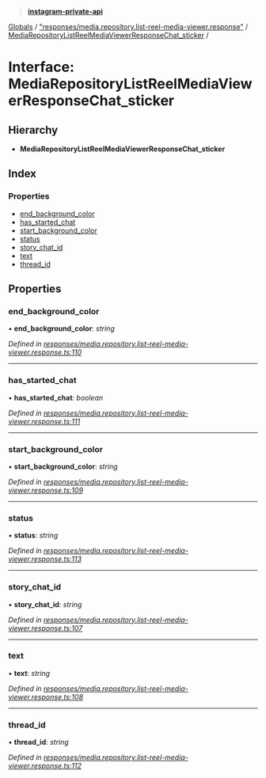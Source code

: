> **[instagram-private-api](../README.md)**

[Globals](../README.md) / ["responses/media.repository.list-reel-media-viewer.response"](../modules/_responses_media_repository_list_reel_media_viewer_response_.md) / [MediaRepositoryListReelMediaViewerResponseChat_sticker](_responses_media_repository_list_reel_media_viewer_response_.mediarepositorylistreelmediaviewerresponsechat_sticker.md) /

# Interface: MediaRepositoryListReelMediaViewerResponseChat_sticker

## Hierarchy

- **MediaRepositoryListReelMediaViewerResponseChat_sticker**

## Index

### Properties

- [end_background_color](_responses_media_repository_list_reel_media_viewer_response_.mediarepositorylistreelmediaviewerresponsechat_sticker.md#end_background_color)
- [has_started_chat](_responses_media_repository_list_reel_media_viewer_response_.mediarepositorylistreelmediaviewerresponsechat_sticker.md#has_started_chat)
- [start_background_color](_responses_media_repository_list_reel_media_viewer_response_.mediarepositorylistreelmediaviewerresponsechat_sticker.md#start_background_color)
- [status](_responses_media_repository_list_reel_media_viewer_response_.mediarepositorylistreelmediaviewerresponsechat_sticker.md#status)
- [story_chat_id](_responses_media_repository_list_reel_media_viewer_response_.mediarepositorylistreelmediaviewerresponsechat_sticker.md#story_chat_id)
- [text](_responses_media_repository_list_reel_media_viewer_response_.mediarepositorylistreelmediaviewerresponsechat_sticker.md#text)
- [thread_id](_responses_media_repository_list_reel_media_viewer_response_.mediarepositorylistreelmediaviewerresponsechat_sticker.md#thread_id)

## Properties

### end_background_color

• **end_background_color**: _string_

_Defined in [responses/media.repository.list-reel-media-viewer.response.ts:110](https://github.com/realinstadude/instagram-private-api/blob/4ae8fec/src/responses/media.repository.list-reel-media-viewer.response.ts#L110)_

---

### has_started_chat

• **has_started_chat**: _boolean_

_Defined in [responses/media.repository.list-reel-media-viewer.response.ts:111](https://github.com/realinstadude/instagram-private-api/blob/4ae8fec/src/responses/media.repository.list-reel-media-viewer.response.ts#L111)_

---

### start_background_color

• **start_background_color**: _string_

_Defined in [responses/media.repository.list-reel-media-viewer.response.ts:109](https://github.com/realinstadude/instagram-private-api/blob/4ae8fec/src/responses/media.repository.list-reel-media-viewer.response.ts#L109)_

---

### status

• **status**: _string_

_Defined in [responses/media.repository.list-reel-media-viewer.response.ts:113](https://github.com/realinstadude/instagram-private-api/blob/4ae8fec/src/responses/media.repository.list-reel-media-viewer.response.ts#L113)_

---

### story_chat_id

• **story_chat_id**: _string_

_Defined in [responses/media.repository.list-reel-media-viewer.response.ts:107](https://github.com/realinstadude/instagram-private-api/blob/4ae8fec/src/responses/media.repository.list-reel-media-viewer.response.ts#L107)_

---

### text

• **text**: _string_

_Defined in [responses/media.repository.list-reel-media-viewer.response.ts:108](https://github.com/realinstadude/instagram-private-api/blob/4ae8fec/src/responses/media.repository.list-reel-media-viewer.response.ts#L108)_

---

### thread_id

• **thread_id**: _string_

_Defined in [responses/media.repository.list-reel-media-viewer.response.ts:112](https://github.com/realinstadude/instagram-private-api/blob/4ae8fec/src/responses/media.repository.list-reel-media-viewer.response.ts#L112)_
